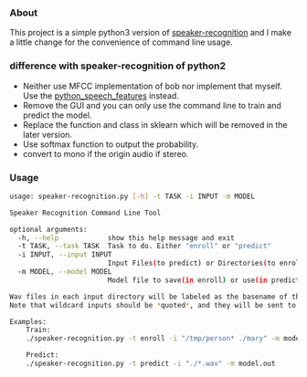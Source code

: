 ### About
This project is a simple python3 version of [speaker-recognition](https://github.com/ppwwyyxx/speaker-recognition) and I make a little change for the convenience of command line usage.

### difference with speaker-recognition of python2
+ Neither use MFCC implementation of bob nor implement that myself. Use the [python_speech_features](https://github.com/jameslyons/python_speech_features) instead.
+ Remove the GUI and you can only use the command line to train and predict the model. 
+ Replace the function and class in sklearn which will be removed in the later version.
+ Use softmax function to output the probability.
+ convert to mono if the origin audio if stereo.

### Usage
```sh
usage: speaker-recognition.py [-h] -t TASK -i INPUT -m MODEL

Speaker Recognition Command Line Tool

optional arguments:
  -h, --help            show this help message and exit
  -t TASK, --task TASK  Task to do. Either "enroll" or "predict"
  -i INPUT, --input INPUT
                        Input Files(to predict) or Directories(to enroll)
  -m MODEL, --model MODEL
                        Model file to save(in enroll) or use(in predict)

Wav files in each input directory will be labeled as the basename of the directory.
Note that wildcard inputs should be *quoted*, and they will be sent to glob module.

Examples:
    Train:
    ./speaker-recognition.py -t enroll -i "/tmp/person* ./mary" -m model.out

    Predict:
    ./speaker-recognition.py -t predict -i "./*.wav" -m model.out
```
